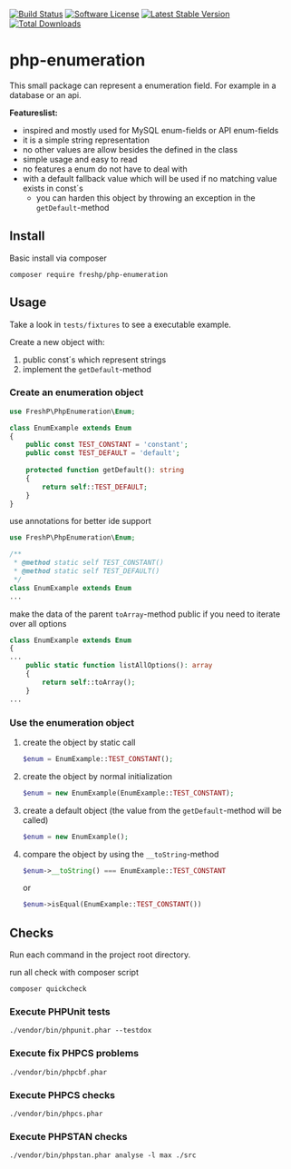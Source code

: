 [![Build Status](https://travis-ci.org/freshp/php-enumeration.svg?branch=master)](https://travis-ci.org/freshp/php-enumeration)
[![Software License](https://img.shields.io/badge/license-MIT-brightgreen.svg)](LICENSE)
[![Latest Stable Version](https://poser.pugx.org/freshp/php-enumeration/v/stable)](https://packagist.org/packages/freshp/php-enumeration)
[![Total Downloads](https://poser.pugx.org/freshp/php-enumeration/downloads)](https://packagist.org/packages/freshp/php-enumeration)

# php-enumeration

This small package can represent a enumeration field. For example in a database or an api.

**Featureslist:** 
* inspired and mostly used for MySQL enum-fields or API enum-fields
* it is a simple string representation
* no other values are allow besides the defined in the class
* simple usage and easy to read
* no features a enum do not have to deal with
* with a default fallback value which will be used if no matching value exists in const´s
   * you can harden this object by throwing an exception in the `getDefault`-method 

## Install

Basic install via composer
```
composer require freshp/php-enumeration
```

##  Usage

Take a look in `tests/fixtures` to see a executable example.

Create a new object with:
1. public const´s which represent strings
2. implement the `getDefault`-method
 
### Create an enumeration object
```php
use FreshP\PhpEnumeration\Enum;

class EnumExample extends Enum
{
    public const TEST_CONSTANT = 'constant';
    public const TEST_DEFAULT = 'default';
    
    protected function getDefault(): string
    {
        return self::TEST_DEFAULT;
    }
}
```

use annotations for better ide support

```php
use FreshP\PhpEnumeration\Enum;

/**
 * @method static self TEST_CONSTANT()
 * @method static self TEST_DEFAULT()
 */
class EnumExample extends Enum
...
```

make the data of the parent `toArray`-method public if you need to iterate over all options

```php
class EnumExample extends Enum
{
...
    public static function listAllOptions(): array
    {
        return self::toArray();
    }
...
```

### Use the enumeration object
1. create the object by static call
    ```php
    $enum = EnumExample::TEST_CONSTANT();
    ```

2. create the object by normal initialization
    ```php
    $enum = new EnumExample(EnumExample::TEST_CONSTANT);
    ```
   
3. create a default object (the value from the `getDefault`-method will be called)
    ```php
    $enum = new EnumExample();
    ```
   
4. compare the object by using the `__toString`-method
    ```php
   $enum->__toString() === EnumExample::TEST_CONSTANT
    ```
   or 
    ```php
   $enum->isEqual(EnumExample::TEST_CONSTANT())
    ```

## Checks
Run each command in the project root directory.

run all check with composer script
```
composer quickcheck
```

### Execute PHPUnit tests
```
./vendor/bin/phpunit.phar --testdox
```

### Execute fix PHPCS problems
```
./vendor/bin/phpcbf.phar
```

### Execute PHPCS checks
```
./vendor/bin/phpcs.phar
```

### Execute PHPSTAN checks
```
./vendor/bin/phpstan.phar analyse -l max ./src
```
